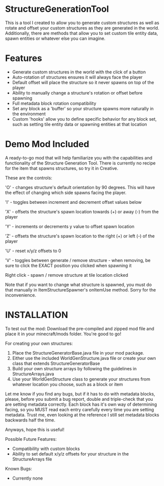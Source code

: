 StructureGenerationTool
=======================

This is a tool I created to allow you to generate custom structures as well as rotate and offset your custom structures
as they are generated in the world. Additionally, there are methods that allow you to set custom tile entity data, spawn
entities or whatever else you can imagine.

Features
========
- Generate custom structures in the world with the click of a button
- Auto-rotation of structures ensures it will always face the player
- Default offset will place the structure so it never spawns on top of the player
- Ability to manually change a structure's rotation or offset before spawning
- Full metadata block rotation compatibility
- Set any block as a 'buffer' so your structure spawns more naturally in the environment
- Custom 'hooks' allow you to define specific behavior for any block set, such as setting tile entity data
  or spawning entities at that location

Demo Mod Included
=================
A ready-to-go mod that will help familiarize you with the capabilities and functionality of the Structure Generation
Tool. There is currently no recipe for the item that spawns structures, so try it in Creative.

These are the controls:

'O' - changes structure's default orientation by 90 degrees. This will have the effect of changing which side spawns facing the player.

'I' - toggles between increment and decrement offset values below

'X' - offsets the structure's spawn location towards (+) or away (-) from the player

'Y' - increments or decrements y value to offset spawn location

'Z' - offsets the structure's spawn location to the right (+) or left (-) of the player

'U' - reset x/y/z offsets to 0

'V' - toggles between generate / remove structure - when removing, be sure to click the EXACT position you clicked when spawning it

Right click - spawn / remove structure at tile location clicked

Note that if you want to change what structure is spawned, you must do that manually in ItemStructureSpawner's
onItemUse method. Sorry for the inconvenience.

INSTALLATION
============
To test out the mod:
Download the pre-compiled and zipped mod file and place it in your minecraft/mods folder. You're good to go!

For creating your own structures:
1. Place the StructureGeneratorBase.java file in your mod package.
2. Either use the included WorldGenStructure.java file or create your own class that extends StructureGeneratorBase
3. Build your own structure arrays by following the guidelines in StructureArrays.java
4. Use your WorldGenStructure class to generate your structures from whatever location you choose, such as a block or item

Let me know if you find any bugs, but if it has to do with metadata blocks, please, before you submit a bug report,
double and triple-check that you are setting metadata correctly. Each block has it's own way of determining facing,
so you MUST read each entry carefully every time you are setting metadata. Trust me, even looking at the reference
I still set metadata blocks backwards half the time.

Anyways, hope this is useful!

Possible Future Features:

- Compatibility with custom blocks
- Ability to set default x/y/z offsets for your structure in the StructureArrays file

Known Bugs:

- Currently none
